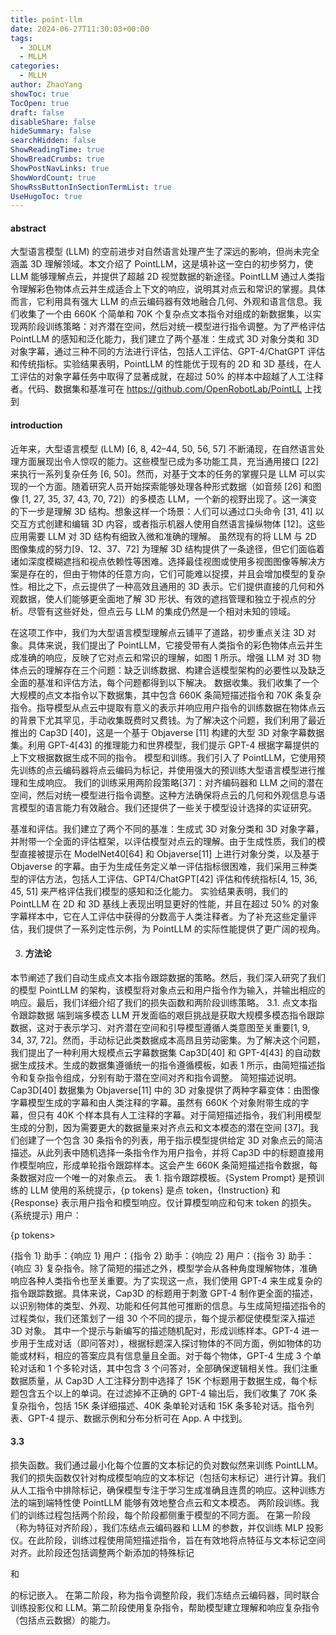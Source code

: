 ```yaml
---
title: point-llm
date: 2024-06-27T11:30:03+00:00
tags:
  - 3DLLM
  - MLLM
categories:
  - MLLM
author: ZhaoYang
showToc: true
TocOpen: true
draft: false
disableShare: false
hideSummary: false
searchHidden: false
ShowReadingTime: true
ShowBreadCrumbs: true
ShowPostNavLinks: true
ShowWordCount: true
ShowRssButtonInSectionTermList: true
UseHugoToc: true
---
```


#### abstract

大型语言模型 (LLM) 的空前进步对自然语言处理产生了深远的影响，但尚未完全涵盖 3D 理解领域。本文介绍了 PointLLM，这是填补这一空白的初步努力，使 LLM 能够理解点云，并提供了超越 2D 视觉数据的新途径。PointLLM 通过人类指令理解彩色物体点云并生成适合上下文的响应，说明其对点云和常识的掌握。具体而言，它利用具有强大 LLM 的点云编码器有效地融合几何、外观和语言信息。我们收集了一个由 660K 个简单和 70K 个复杂点文本指令对组成的新数据集，以实现两阶段训练策略：对齐潜在空间，然后对统一模型进行指令调整。为了严格评估 PointLLM 的感知和泛化能力，我们建立了两个基准：生成式 3D 对象分类和 3D 对象字幕，通过三种不同的方法进行评估，包括人工评估、GPT-4/ChatGPT 评估和传统指标。实验结果表明，PointLLM 的性能优于现有的 2D 和 3D 基线，在人工评估的对象字幕任务中取得了显著成就，在超过 50% 的样本中超越了人工注释者。代码、数据集和基准可在 https://github.com/OpenRobotLab/PointLL 上找到



#### introduction

近年来，大型语言模型 (LLM) [6, 8, 42–44, 50, 56, 57] 不断涌现，在自然语言处理方面展现出令人惊叹的能力。这些模型已成为多功能工具，充当通用接口 [22] 来执行一系列复杂任务 [6, 50]。然而，对基于文本的任务的掌握只是 LLM 可以实现的一个方面。随着研究人员开始探索能够处理各种形式数据（如音频 [26] 和图像 [1, 27, 35, 37, 43, 70, 72]）的多模态 LLM，一个新的视野出现了。这一演变的下一步是理解 3D 结构。想象这样一个场景：人们可以通过口头命令 [31,
41] 以交互方式创建和编辑 3D 内容，或者指示机器人使用自然语言操纵物体 [12]。这些应用需要 LLM 对 3D 结构有细致入微和准确的理解。
虽然现有的将 LLM 与 2D 图像集成的努力[9、12、37、72] 为理解 3D 结构提供了一条途径，但它们面临着诸如深度模糊遮挡和视点依赖性等困难。选择最佳视图或使用多视图图像等解决方案是存在的，但由于物体的任意方向，它们可能难以捉摸，并且会增加模型的复杂性。相比之下，点云提供了一种高效且通用的 3D 表示。它们提供直接的几何和外观数据，使人们能够更全面地了解 3D 形状、有效的遮挡管理和独立于视点的分析。尽管有这些好处，但点云与 LLM 的集成仍然是一个相对未知的领域。

在这项工作中，我们为大型语言模型理解点云铺平了道路，初步重点关注 3D 对象。具体来说，我们提出了 PointLLM，它接受带有人类指令的彩色物体点云并生成准确的响应，反映了它对点云和常识的理解，如图 1 所示。增强 LLM 对 3D 物体点云的理解存在三个问题：缺乏训练数据、构建合适模型架构的必要性以及缺乏全面的基准和评估方法，每个问题都得到以下解决。
数据收集。我们收集了一个大规模的点文本指令以下数据集，其中包含 660K 条简短描述指令和 70K 条复杂指令。指导模型从点云中提取有意义的表示并响应用户指令的训练数据在物体点云的背景下尤其罕见，手动收集既费时又费钱。为了解决这个问题，我们利用了最近推出的 Cap3D [40]，这是一个基于 Objaverse [11] 构建的大型 3D 对象字幕数据集。利用 GPT-4[43] 的推理能力和世界模型，我们提示 GPT-4 根据字幕提供的上下文根据数据生成不同的指令。
模型和训练。我们引入了 PointLLM，它使用预先训练的点云编码器将点云编码为标记，并使用强大的预训练大型语言模型进行推理和生成响应。
我们的训练采用两阶段策略[37]：对齐编码器和 LLM 之间的潜在空间，然后对统一模型进行指令调整。这种方法确保将点云的几何和外观信息与语言模型的语言能力有效融合。我们还提供了一些关于模型设计选择的实证研究。

基准和评估。我们建立了两个不同的基准：生成式 3D 对象分类和 3D 对象字幕，并附带一个全面的评估框架，以评估模型对点云的理解。由于生成性质，我们的模型直接被提示在 ModelNet40[64] 和 Objaverse[11] 上进行对象分类，以及基于 Objaverse 的字幕。由于为生成任务定义单一评估指标很困难，我们采用三种类型的评估方法，包括人工评估、GPT4/ChatGPT[42] 评估和传统指标[4, 15, 36,
45, 51] 来严格评估我们模型的感知和泛化能力。
实验结果表明，我们的 PointLLM 在 2D 和 3D 基线上表现出明显更好的性能，并且在超过 50% 的对象字幕样本中，它在人工评估中获得的分数高于人类注释者。为了补充这些定量评估，我们提供了一系列定性示例，为 PointLLM 的实际性能提供了更广阔的视角。







3. #### 方法论

  本节阐述了我们自动生成点文本指令跟踪数据的策略。然后，我们深入研究了我们的模型 PointLLM 的架构，该模型将对象点云和用户指令作为输入，并输出相应的响应。最后，我们详细介绍了我们的损失函数和两阶段训练策略。
  3.1. 点文本指令跟踪数据
  端到端多模态 LLM 开发面临的艰巨挑战是获取大规模多模态指令跟踪数据，这对于表示学习、对齐潜在空间和引导模型遵循人类意图至关重要[1, 9, 34, 37, 72]。然而，手动标记此类数据成本高昂且劳动密集。为了解决这个问题，我们提出了一种利用大规模点云字幕数据集 Cap3D[40] 和 GPT-4[43] 的自动数据生成技术。生成的数据集遵循统一的指令遵循模板，如表 1 所示，由简短描述指令和复杂指令组成，分别有助于潜在空间对齐和指令调整。
  简短描述说明。Cap3D[40] 数据集为 Objaverse[11] 中的 3D 对象提供了两种字幕变体：由图像字幕模型生成的字幕和由人类注释的字幕。虽然有 660K 个对象附带生成的字幕，但只有 40K 个样本具有人工注释的字幕。对于简短描述指令，我们利用模型生成的分割，因为需要更大的数据量来对齐点云和文本模态的潜在空间 [37]。我们创建了一个包含 30 条指令的列表，用于指示模型提供给定 3D 对象点云的简洁描述。从此列表中随机选择一条指令作为用户指令，并将 Cap3D 中的标题直接用作模型响应，形成单轮指令跟踪样本。这会产生 660K 条简短描述指令数据，每条数据对应一个唯一的对象点云。
  表 1. 指令跟踪模板。{System Prompt} 是预训练的 LLM 使用的系统提示，{p tokens} 是点 token，{Instruction} 和 {Response} 表示用户指令和模型响应。仅计算模型响应和句末 token </s> 的损失。
  {系统提示}
  用户：<p start>{p tokens><p end>{指令 1}
  助手：{响应 1}
  用户：{指令 2}
  助手：{响应 2}
  用户：{指令 3}
  助手：{响应 3}
  复杂指令。除了简短的描述之外，模型学会从各种角度理解物体，准确响应各种人类指令也至关重要。为了实现这一点，我们使用 GPT-4 来生成复杂的指令跟踪数据。具体来说，Cap3D 的标题用于刺激 GPT-4 制作更全面的描述，以识别物体的类型、外观、功能和任何其他可推断的信息。与生成简短描述指令的过程类似，我们还策划了一组 30 个不同的提示，每个提示都促使模型深入描述 3D 对象。
  其中一个提示与新编写的描述随机配对，形成训练样本。GPT-4 进一步用于生成对话（即问答对），根据标题深入探讨物体的不同方面，例如物体的功能或材料，相应的答案应具有信息量且全面。对于每个物体，GPT-4 生成 3 个单轮对话和 1 个多轮对话，其中包含 3 个问答对，全部确保逻辑相关性。我们注重数据质量，从 Cap3D 人工注释分割中选择了 15K 个标题用于数据生成，每个标题包含五个以上的单词。在过滤掉不正确的 GPT-4 输出后，我们收集了 70K 条复杂指令，包括 15K 条详细描述、40K 条单轮对话和 15K 条多轮对话。指令列表、GPT-4 提示、数据示例和分布分析可在 App. A 中找到。







#### 3.3

损失函数。我们通过最小化每个位置的文本标记的负对数似然来训练 PointLLM。我们的损失函数仅针对构成模型响应的文本标记（包括句末标记）进行计算。我们从人工指令中排除标记，确保模型专注于学习生成准确且连贯的响应。这种训练方法的端到端特性使 PointLLM 能够有效地整合点云和文本模态。
两阶段训练。我们的训练过程包括两个阶段，每个阶段都侧重于模型的不同方面。
在第一阶段（称为特征对齐阶段），我们冻结点云编码器和 LLM 的参数，并仅训练 MLP 投影仪。在此阶段，训练过程使用简短描述指令，旨在有效地将点特征与文本标记空间对齐。此阶段还包括调整两个新添加的特殊标记 <p start> 和 <p end> 的标记嵌入。
在第二阶段，称为指令调整阶段，我们冻结点云编码器，同时联合训练投影仪和 LLM。第二阶段使用复杂指令，帮助模型建立理解和响应复杂指令（包括点云数据）的能力。 
